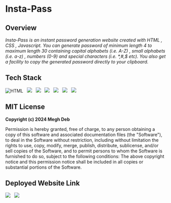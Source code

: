 # Insta-Pass
## Overview
_Insta-Pass is an instant password generation website created with HTML , CSS , Javascript. You can generate password of minimum length 4 to maximum length 30 containing capital alphabets (i.e. A-Z) , small alphabets (i.e. a-z) , numbers (0-9) and special characters (i.e. *,#,$ etc). You also get a facility to copy the generated password directly to your clipboard._

## Tech Stack
![HTML](https://skillicons.dev/icons?i=html)
&nbsp;
![](https://skillicons.dev/icons?i=css)
&nbsp;
![](https://skillicons.dev/icons?i=javascript)
&nbsp;
![](https://skillicons.dev/icons?i=git)
&nbsp;
![](https://skillicons.dev/icons?i=github)
&nbsp;
![](https://skillicons.dev/icons?i=gitlab)
&nbsp;
![](https://skillicons.dev/icons?i=vercel)
&nbsp;

## MIT License
**Copyright (c) 2024 Megh Deb**

Permission is hereby granted, free of charge, to any person obtaining a copy
of this software and associated documentation files (the "Software"), to deal
in the Software without restriction, including without limitation the rights
to use, copy, modify, merge, publish, distribute, sublicense, and/or sell
copies of the Software, and to permit persons to whom the Software is
furnished to do so, subject to the following conditions:
The above copyright notice and this permission notice shall be included in all
copies or substantial portions of the Software.

## Deployed Website Link
[![](https://skillicons.dev/icons?i=netlify)](https://exquisite-moxie-b73ec9.netlify.app/)
&nbsp;
[![](https://skillicons.dev/icons?i=vercel)](https://insta-pass.vercel.app/)
&nbsp;
